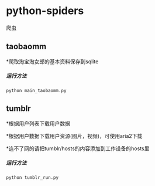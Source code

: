 # python-spiders
爬虫

## taobaomm
*爬取淘宝淘女郎的基本资料保存到sqlite

##### 运行方法
`python main_taobaomm.py`

## tumblr
*根据用户列表下载用户数据

*根据用户数据下载用户资源(图片，视频)，可使用aria2下载

*连不了网的请把tumblr/hosts的内容添加到工作设备的hosts里

##### 运行方法
`python tumblr_run.py`
